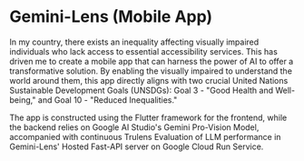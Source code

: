 # Gemini-Lens (Mobile App)

In my country, there exists an inequality affecting visually impaired individuals who lack access to essential accessibility services. This has driven me to create a mobile app that can harness the power of AI to offer a transformative solution. By enabling the visually impaired to understand the world around them, this app directly aligns with two crucial United Nations Sustainable Development Goals (UNSDGs): Goal 3 - "Good Health and Well-being," and Goal 10 - "Reduced Inequalities." 

The app is constructed using the Flutter framework for the frontend, while the backend relies on Google AI Studio's Gemini Pro-Vision Model, accompanied with continuous Trulens Evaluation of LLM performance in Gemini-Lens' Hosted Fast-API server on Google Cloud Run Service. 
